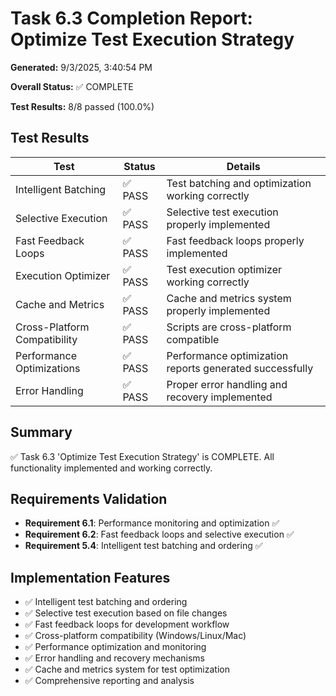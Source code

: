 # Task 6.3 Completion Report: Optimize Test Execution Strategy

**Generated:** 9/3/2025, 3:40:54 PM

**Overall Status:** ✅ COMPLETE

**Test Results:** 8/8 passed (100.0%)

## Test Results

| Test | Status | Details |
|------|--------|----------|
| Intelligent Batching | ✅ PASS | Test batching and optimization working correctly |
| Selective Execution | ✅ PASS | Selective test execution properly implemented |
| Fast Feedback Loops | ✅ PASS | Fast feedback loops properly implemented |
| Execution Optimizer | ✅ PASS | Test execution optimizer working correctly |
| Cache and Metrics | ✅ PASS | Cache and metrics system properly implemented |
| Cross-Platform Compatibility | ✅ PASS | Scripts are cross-platform compatible |
| Performance Optimizations | ✅ PASS | Performance optimization reports generated successfully |
| Error Handling | ✅ PASS | Proper error handling and recovery implemented |

## Summary

✅ Task 6.3 'Optimize Test Execution Strategy' is COMPLETE. All functionality implemented and working correctly.

## Requirements Validation

- **Requirement 6.1**: Performance monitoring and optimization ✅
- **Requirement 6.2**: Fast feedback loops and selective execution ✅
- **Requirement 5.4**: Intelligent test batching and ordering ✅

## Implementation Features

- ✅ Intelligent test batching and ordering
- ✅ Selective test execution based on file changes
- ✅ Fast feedback loops for development workflow
- ✅ Cross-platform compatibility (Windows/Linux/Mac)
- ✅ Performance optimization and monitoring
- ✅ Error handling and recovery mechanisms
- ✅ Cache and metrics system for test optimization
- ✅ Comprehensive reporting and analysis

